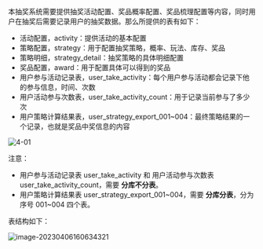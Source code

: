 

本抽奖系统需要提供抽奖活动配置、奖品概率配置、奖品梳理配置等内容，同时用户在抽奖后需要记录用户的抽奖数据。那么所提供的表有如下：

- 活动配置，activity：提供活动的基本配置
- 策略配置，strategy：用于配置抽奖策略，概率、玩法、库存、奖品
- 策略明细，strategy_detail：抽奖策略的具体明细配置
- 奖品配置，award：用于配置具体可以得到的奖品
- 用户参与活动记录表，user_take_activity：每个用户参与活动都会记录下他的参与信息，时间、次数
- 用户活动参与次数表，user_take_activity_count：用于记录当前参与了多少次
- 用户策略计算结果表，user_strategy_export_001~004：最终策略结果的一个记录，也就是奖品中奖信息的内容

![4-01](https://run-notes.oss-cn-beijing.aliyuncs.com/notes/202304061558210.png)

注意：

- 用户参与活动记录表 user_take_activity 和 用户活动参与次数表 user_take_activity_count，需要 **分库不分表**。
- 用户策略计算结果表 user_strategy_export_001~004，需要 **分库分表**，分为序号 001~004 四个表。

表结构如下：

![image-20230406160634321](https://run-notes.oss-cn-beijing.aliyuncs.com/notes/202304061606817.png)



